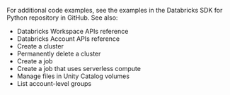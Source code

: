 For additional code examples, see the examples in the Databricks SDK for Python repository in GitHub. See also:

   -  Databricks Workspace APIs reference
   -  Databricks Account APIs reference
   -  Create a cluster
   -  Permanently delete a cluster
   -  Create a job
   -  Create a job that uses serverless compute
   -  Manage files in Unity Catalog volumes
   -  List account-level groups

